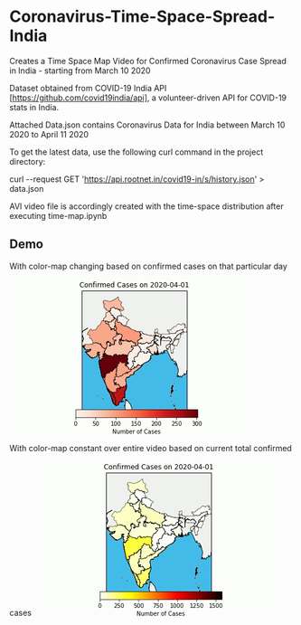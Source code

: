# Coronavirus-Time-Space-Spread-India
Creates a Time Space Map Video for Confirmed Coronavirus Case Spread in India - starting from March 10 2020

Dataset obtained from COVID-19 India API [https://github.com/covid19india/api], a volunteer-driven API for COVID-19 stats in India.

Attached Data.json contains Coronavirus Data for India between March 10 2020 to April 11 2020

To get the latest data, use the following curl command in the project directory:

curl --request GET 'https://api.rootnet.in/covid19-in/s/history.json' > data.json

AVI video file is accordingly created with the time-space distribution after executing time-map.ipynb

 Demo
------
With color-map changing based on confirmed cases on that particular day
![Corona Time Map Demo](Demo/corona_time_map.gif)

With color-map constant over entire video based on current total confirmed cases
![Corona Time Map Uniform Demo](Demo/corona_time_map_uniform.gif)
